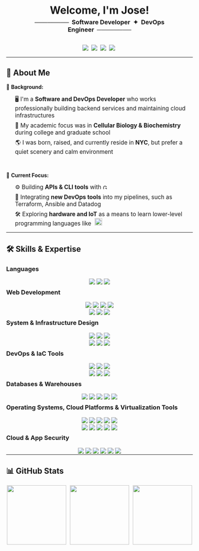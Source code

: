 <h1 align="center" style="text-align: center; border-bottom: none; margin-bottom: 0px;"> Welcome, I'm Jose! </h1>

<div align="center" style="display: flex; align-items: center; justify-content: center; ext-align:center; ">
    <h3 align="center" style="margin-top: 5px; font-weight: bold; text-align:center;">
        ────────&nbsp;&nbsp;Software Developer&nbsp;&nbsp;✦&nbsp;&nbsp;DevOps Engineer&nbsp;&nbsp;────────  
    </h3>
</div>

<p align="center">
    <a href="https://reactjs-resume-a4406.web.app" target="_blank"><img src="https://custom-icon-badges.demolab.com/badge/Portfolio-000000?style=for-the-badge&logo=Globe_icon&logoColor=white"></a>&nbsp;
    <a href="https://linkedin.com/in/jose-luis-cruz-jr" target="_blank"><img src="https://custom-icon-badges.demolab.com/badge/LinkedIn-0A66C2?style=for-the-badge&logo=linkedin-white&logoColor=white"></a>&nbsp;
    <a href="mailto:jtpgmr@gmail.com" target="_blank"><img src="https://custom-icon-badges.demolab.com/badge/GMail-ffffff?style=for-the-badge&logo=Gmail_icon"></a>&nbsp;
    <a href="https://github.com/jtpgmr" target="_blank"><img src="https://img.shields.io/github/followers/jtpgmr?style=for-the-badge&logo=github&label=Follow"></a>&nbsp;
</p>

---

## 🔎 **About Me**

📖 **Background:**
<ul>
    <li style="font-size: 1.1em; list-style-type: none; margin: 7.5 0px;"> 🖥️ I'm a <strong>Software and DevOps Developer</strong> who works professionally building backend services and maintaining cloud infrastructures</li>
    <li style="font-size: 1.1em; list-style-type: none; margin: 7.5 0px;">🦠 My academic focus was in <strong>Cellular Biology & Biochemistry</strong> during college and graduate school</li>  
    <li style="font-size: 1.1em; list-style-type: none; margin: 7.5 0px;">🌎 I was born, raised, and currently reside in <strong>NYC</strong>, but prefer a quiet scenery and calm environment</li>
</ul>

<br />

🔭 **Current Focus:**  
<ul style="">
    <li style="font-size: 1.1em; list-style-type: none; margin: 7.5 0px;">
        ⚙️ Building <strong>APIs & CLI tools</strong> with 
        <a href="https://go.dev/" target="_blank">
            <img src="https://upload.wikimedia.org/wikipedia/commons/0/05/Go_Logo_Blue.svg" alt="Go Logo" height="12.5px">
        </a>
    </li>    
    <li style="font-size: 1.1em; list-style-type: none; margin: 7.5 0px;">🔗 Integrating <strong>new DevOps tools</strong> into my pipelines, such as Terraform, Ansible and Datadog</li>  
    <li style="font-size: 1.1em; list-style-type: none; margin: 7.5 0px;">
        🛠️ Exploring <strong>hardware and IoT</strong> as a means to learn lower-level programming languages like
        <a href="https://devdocs.io/cpp/" target="_blank">
            <img src="https://upload.wikimedia.org/wikipedia/commons/1/18/ISO_C++_Logo.svg" alt="C++ Logo" height="20px" style="justify-items:center; align-items:center; margin: -5 0 -5 5px">
        </a>
    </li>
</ul>

---
## 🛠️ **Skills & Expertise**

### **Languages**

<!-- anchor tags must be tightly wrapped around img tags (with no spaces) to prevent underlining in markdown preview and GitHub -->
<p align="center" style="justify-content: center; align-items: center; margin-bottom: -15px">
    <a href="https://developer.mozilla.org/en-US/docs/Web/JavaScript" ><img src="https://img.shields.io/badge/JavaScript-F0DB4F?style=for-the-badge&logo=javascript&logoColor=323330"></a>
    <a href="https://www.typescriptlang.org/" target="_blank"><img src="https://img.shields.io/badge/TypeScript-3178C6?style=for-the-badge&logo=typescript&logoColor=FFFFFF"></a>
    <a href="https://docs.python.org/3/" target="_blank"><img src="https://img.shields.io/badge/Python-4B8BBE?style=for-the-badge&logo=python&logoColor=FFD43B"></a>
</p>

### **Web Development**

<p align="center" style="justify-content: center; align-items: center; margin-bottom: -15px">
    <a href="https://react.dev/" target="_blank"><img src="https://img.shields.io/badge/React-000000?style=for-the-badge&logo=react&logoColor=61DBFB"></a>
    <a href="https://vite.dev/" target="_blank"><img src="https://img.shields.io/badge/Vite-646CFF?style=for-the-badge&logo=Vite&logoColor=white"></a>
    <a href="https://nextjs.org/" target="_blank"><img src="https://img.shields.io/badge/Next.js-000000?style=for-the-badge&logo=next.js&logoColor=white"></a>
    <a href="https://redux.js.org/" target="_blank"><img src="https://img.shields.io/badge/Redux-764ABC?style=for-the-badge&logo=redux&logoColor=white"></a>
    <br />
    <a href="https://expressjs.com/" target="_blank"><img src="https://img.shields.io/badge/Express.js-000000?style=for-the-badge&logo=express&logoColor=white"></a>
    <a href="https://www.djangoproject.com/" target="_blank"><img src="https://img.shields.io/badge/Django-092E20?style=for-the-badge&logo=django&logoColor=white"></a>
    <a href="https://flask.palletsprojects.com/" target="_blank"><img src="https://img.shields.io/badge/Flask-000000?style=for-the-badge&logo=flask&logoColor=white"></a>
</p>

### **System & Infrastructure Design**

<p align="center" style="justify-content: center; align-items: center; margin-bottom: -15px">
    <a href="https://aws.amazon.com/vpc/" target="_blank"><img src="https://img.shields.io/badge/VPC-232F3E?style=for-the-badge&logo=amazonwebservices&logoColor=white"></a>
    <a href="https://aws.amazon.com/ec2/" target="_blank"><img src="https://img.shields.io/badge/AWS_EC2-FF9900?style=for-the-badge&logo=amazonec2&logoColor=white"></a> 
    <a href="https://aws.amazon.com/lambda/" target="_blank"><img src="https://img.shields.io/badge/AWS_Lambda-FF9900?style=for-the-badge&logo=awslambda&logoColor=white"></a>
    <br />
    <a href="https://aws.amazon.com/sqs/" target="_blank"><img src="https://img.shields.io/badge/SQS-FF4F8B?style=for-the-badge&logo=amazonwebservices&logoColor=white"></a>
    <a href="https://aws.amazon.com/sns/" target="_blank"><img src="https://img.shields.io/badge/SNS-FF9900?style=for-the-badge&logo=amazonwebservices&logoColor=white"></a>
    <a href="https://www.rabbitmq.com/" target="_blank"><img src="https://img.shields.io/badge/RabbitMQ-FF6600?style=for-the-badge&logo=rabbitmq&logoColor=white"></a>
</p>

### **DevOps & IaC Tools**

<p align="center" style="justify-content: center; align-items: center; margin-bottom: -15px">
    <a href="https://www.docker.com/" target="_blank"><img src="https://img.shields.io/badge/Docker-2496ED?style=for-the-badge&logo=docker&logoColor=white"></a>
    <a href="https://github.com/features/actions" target="_blank"><img src="https://img.shields.io/badge/Actions-000000?style=for-the-badge&logo=github&logoColor=white"></a>
    <a href="https://kubernetes.io/" target="_blank"><img src="https://img.shields.io/badge/Kubernetes-326CE5?style=for-the-badge&logo=kubernetes&logoColor=white"></a>
    <br />
    <a href="https://aws.amazon.com/codebuild/" target="_blank"><img src="https://img.shields.io/badge/CodeBuild-402C54?style=for-the-badge&logo=amazonwebservices&logoColor=white"></a>
    <a href="https://aws.amazon.com/codepipeline/" target="_blank"><img src="https://img.shields.io/badge/CodePipeline-402c54?style=for-the-badge&logo=amazonwebservices&logoColor=white"></a>
    <a href="https://aws.amazon.com/cloudformation/" target="_blank"><img src="https://img.shields.io/badge/CloudFormation-e60073?style=for-the-badge&logo=amazonwebservices&logoColor=white"></a>
</p>

### **Databases & Warehouses**

<p align="center" style="justify-content: center; align-items: center; margin-bottom: -15px">
    <a href="https://www.postgresql.org/" target="_blank"><img src="https://img.shields.io/badge/PostgreSQL-316192?style=for-the-badge&logo=postgresql&logoColor=white"></a>
    <a href="https://www.microsoft.com/sql-server" target="_blank"><img src="https://custom-icon-badges.demolab.com/badge/Microsoft_SQL_Server-cccccc?style=for-the-badge&logo=microsoft-sql-server-icon&logoColor=CC2927"></a>
    <a href="https://www.mysql.com/" target="_blank"><img src="https://img.shields.io/badge/MySQL-00758f?style=for-the-badge&logo=mysql&logoColor=white"></a>
    <a href="https://www.mongodb.com/" target="_blank"><img src="https://img.shields.io/badge/MongoDB-00684A?style=for-the-badge&logo=mongodb&logoColor=white"></a>
    <a href="https://www.snowflake.com/" target="_blank"><img src="https://img.shields.io/badge/Snowflake-29B5E8?style=for-the-badge&logo=snowflake&logoColor=white"></a>
</p>

### **Operating Systems, Cloud Platforms & Virtualization Tools**

<p align="center" style="justify-content: center; align-items: center; margin-bottom: -15px">
    <a href="https://www.microsoft.com/windows/windows-11?" target="_blank"><img src="https://img.shields.io/badge/Windows_10/11-0078D6?style=for-the-badge&logo=data:image/svg+xml;base64,PHN2ZyB4bWxucz0iaHR0cDovL3d3dy53My5vcmcvMjAwMC9zdmciIHZpZXdCb3g9IjAgMCAyMyAyMyI+PHBhdGggZmlsbD0iI2YzZjNmMyIgZD0iTTAgMGgyM3YyM0gweiIvPjxwYXRoIGZpbGw9IiNmMzUzMjUiIGQ9Ik0xIDFoMTB2MTBIMXoiLz48cGF0aCBmaWxsPSIjODFiYzA2IiBkPSJNMTIgMWgxMHYxMEgxMnoiLz48cGF0aCBmaWxsPSIjMDVhNmYwIiBkPSJNMSAxMmgxMHYxMEgxeiIvPjxwYXRoIGZpbGw9IiNmZmJhMDgiIGQ9Ik0xMiAxMmgxMHYxMEgxMnoiLz48L3N2Zz4="></a>
    <a href="https://ubuntu.com/" target="_blank"><img src="https://img.shields.io/badge/Ubuntu-E95420?style=for-the-badge&logo=ubuntu&logoColor=white"></a>
    <a href="https://fedoraproject.org/" target="_blank"><img src="https://img.shields.io/badge/Fedora-51A2DA?style=for-the-badge&logo=fedora&logoColor=white"></a>
    <a href="https://www.centos.org/" target="_blank"><img src="https://img.shields.io/badge/CentOS-262577?style=for-the-badge&logo=centos&logoColor=white"></a>
    <a href="https://alpinelinux.org/" target="_blank"><img src="https://img.shields.io/badge/Alpine-0D597F?style=for-the-badge&logo=alpinelinux&logoColor=white"></a>
    <br />
    <a href="https://aws.amazon.com/" target="_blank"><img src="https://img.shields.io/badge/AWS-232F3E?style=for-the-badge&logo=amazonwebservices&logoColor=white"></a>
    <a href="https://azure.microsoft.com" target="_blank"><img src="https://custom-icon-badges.demolab.com/badge/Azure-0078D6?style=for-the-badge&logo=microsoft_azure&logoColor=white"></a>
    <a href="https://learn.microsoft.com/windows/wsl/about" target="_blank"><img src="https://img.shields.io/badge/WSL-0078D6?style=for-the-badge&logo=linux&logoColor=black"></a>
    <a href="https://canonical.com/multipass" target="_blank"><img src="https://img.shields.io/badge/Multipass-E95420?style=for-the-badge&logo=ubuntu&logoColor=white"></a>
    <a href="https://www.virtualbox.org/" target="_blank"><img src="https://img.shields.io/badge/VirtualBox-2F61B4?style=for-the-badge&logo=virtualbox&logoColor=white"></a>
</p>


### **Cloud & App Security**

<p align="center" style="justify-content: center; align-items: center; margin-bottom: -15px">
    <a href="https://learn.microsoft.com/azure/architecture/aws-professional/security-identity" target="_blank"><img src="https://img.shields.io/badge/IAM-232F3E?style=for-the-badge&logoColor=white"></a>
    <a href="https://jwt.io/introduction" target="_blank"><img src="https://img.shields.io/badge/JWT-000000?style=for-the-badge&logo=json-web-tokens&logoColor=white"></a>
    <a href="https://auth0.com/" target="_blank"><img src="https://img.shields.io/badge/Auth0-EB5424?style=for-the-badge&logo=auth0&logoColor=white"></a> 
    <a href="https://clerk.com/" target="_blank"><img src="https://img.shields.io/badge/Clerk-000000?style=for-the-badge&logo=clerk&logoColor=white"></a>
    <a href="https://www.cloudflare.com/learning/access-management/what-is-ssh/#:~:text=What-is-the-Secure-Shell,and-encrypt-connections-between-devices" target="_blank"><img src="https://img.shields.io/badge/SSH-000000?style=for-the-badge&logo=keeweb&logoColor=white"></a> 
    <a href="https://aws.amazon.com/secrets-manager/" target="_blank"><img src="https://img.shields.io/badge/AWS Secrets-DD344C?style=for-the-badge&logo=awssecretsmanager&logoColor=white"></a>
</p>

---

## 📊 **GitHub Stats**
<p align="center" style="display: flex; flex-wrap: wrap; justify-content: center; gap: 10px;">
    <img src="https://github-readme-stats.vercel.app/api?username=jtpgmr&show_icons=true&theme=dark&count_private=true" height="160px">
    <img src="https://github-readme-streak-stats.herokuapp.com/?user=jtpgmr&theme=dark" height="160px">
    <img src="https://github-readme-activity-graph.vercel.app/graph?username=jtpgmr&theme=github-dark" height="160px">
</p>